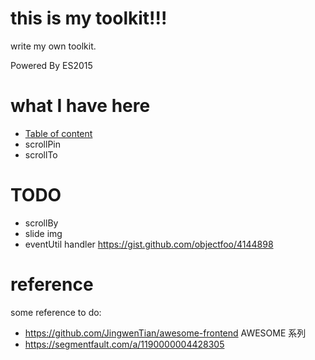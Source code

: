 # this is my toolkit!!!

write my own toolkit.

Powered By ES2015

# what I have here

- [Table of content](https://github.com/lwxyfer/toolkit/tree/master/tocX)
- scrollPin
- scrollTo

# TODO

- scrollBy
- slide img
- eventUtil handler https://gist.github.com/objectfoo/4144898


# reference

some reference to do:

- https://github.com/JingwenTian/awesome-frontend   AWESOME 系列
- https://segmentfault.com/a/1190000004428305  
